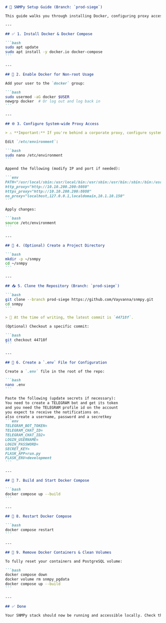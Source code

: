 ````markdown
# 🐳 SNMPy Setup Guide (Branch: `prod-siege`)

This guide walks you through installing Docker, configuring proxy access (critical in enterprise environments), setting up environment variables, and deploying the SNMPy app using Docker Compose.

---

## ✅ 1. Install Docker & Docker Compose

```bash
sudo apt update
sudo apt install -y docker.io docker-compose
```

---

## 👤 2. Enable Docker for Non-root Usage

Add your user to the `docker` group:

```bash
sudo usermod -aG docker $USER
newgrp docker  # Or log out and log back in
```

---

## 🌐 3. Configure System-wide Proxy Access

> ⚠️ **Important:** If you're behind a corporate proxy, configure system-wide environment variables to allow internet access for Docker, Git, etc.

Edit `/etc/environment`:

```bash
sudo nano /etc/environment
```

Append the following (modify IP and port if needed):

```env
PATH="/usr/local/sbin:/usr/local/bin:/usr/sbin:/usr/bin:/sbin:/bin:/usr/games:/usr/local/games:/snap/bin"
http_proxy="http://10.10.200.200:8080"
https_proxy="http://10.10.200.200:8080"
no_proxy="localhost,127.0.0.1,localdomain,10.1.10.150"
```

Apply changes:

```bash
source /etc/environment
```

---

## 📁 4. (Optional) Create a Project Directory

```bash
mkdir -p ~/snmpy
cd ~/snmpy
```

---

## 📥 5. Clone the Repository (Branch: `prod-siege`)

```bash
git clone --branch prod-siege https://github.com/Vayvanna/snmpy.git
cd snmpy
```

> 📝 At the time of writing, the latest commit is `44718f`.

(Optional) Checkout a specific commit:

```bash
git checkout 44718f
```

---

## 🔐 6. Create a `.env` File for Configuration

Create a `.env` file in the root of the repo:

```bash
nano .env
```

Paste the following (update secrets if necessary):
You need to create a TELEGRAM bot and get its token
and you need the TELEGRAM profile id on the account 
you expect to receive the notifications on.
also create a username, password and a secretkey
```env
TELEGRAM_BOT_TOKEN=
TELEGRAM_CHAT_ID=
TELEGRAM_CHAT_ID2=
LOGIN_USERNAME=
LOGIN_PASSWORD=
SECRET_KEY=
FLASK_APP=run.py
FLASK_ENV=development
```

---

## 🐳 7. Build and Start Docker Compose

```bash
docker compose up --build
```

---

## 🔁 8. Restart Docker Compose

```bash
docker compose restart
```

---

## 🧼 9. Remove Docker Containers & Clean Volumes

To fully reset your containers and PostgreSQL volume:

```bash
docker compose down
docker volume rm snmpy_pgdata
docker compose up --build
```

---

## ✅ Done

Your SNMPy stack should now be running and accessible locally. Check the logs or use `docker ps` to verify container status.
````

